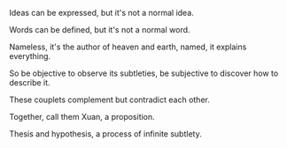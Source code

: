 Ideas can be expressed,
but it's not a normal idea.

Words can be defined,
but it's not a normal word.

Nameless, it's the author of heaven and earth,
named, it explains everything.

So be objective to observe its subtleties,
be subjective to discover how to describe it.

These couplets complement
but contradict each other.

Together, call them Xuan, a proposition.

Thesis and hypothesis,
a process of infinite subtlety.
